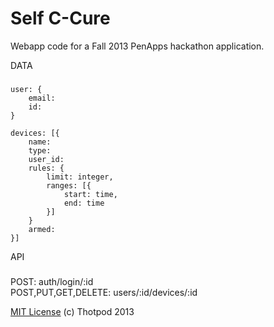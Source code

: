Self C-Cure
===========

Webapp code for a Fall 2013 PenApps hackathon application.


DATA
###
```
user: {
    email:
    id:
}

devices: [{
    name:
    type: 
    user_id:
    rules: {
        limit: integer,
        ranges: [{
            start: time,
            end: time
        }]
    }
    armed:
}]
```

API
###

POST: auth/login/:id  
POST,PUT,GET,DELETE: users/:id/devices/:id

[MIT License](http://opensource.org/licenses/MIT) (c) Thotpod 2013
